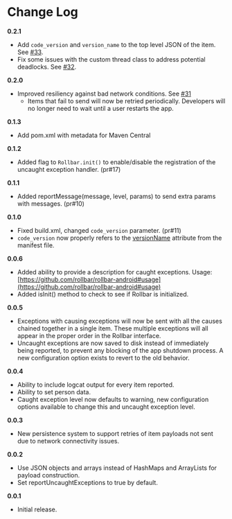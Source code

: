 # Change Log

**0.2.1**

- Add `code_version` and `version_name` to the top level JSON of the item. See
  [#33](https://github.com/rollbar/rollbar-android/pull/33).
- Fix some issues with the custom thread class to address potential deadlocks. See
  [#32](https://github.com/rollbar/rollbar-android/pull/32).

**0.2.0**

- Improved resiliency against bad network conditions. See [#31](https://github.com/rollbar/rollbar-android/pull/31)
    - Items that fail to send will now be retried periodically. Developers will no longer need to wait until a user restarts the app.

**0.1.3**
- Add pom.xml with metadata for Maven Central

**0.1.2**
- Added flag to `Rollbar.init()` to enable/disable the registration of the uncaught exception handler. (pr#17)

**0.1.1**
- Added reportMessage(message, level, params) to send extra params with messages. (pr#10)

**0.1.0**
- Fixed build.xml, changed `code_version` parameter. (pr#11)
- `code_version` now properly refers to the [versionName](http://developer.android.com/reference/android/content/pm/PackageInfo.html#versionName) attribute from the manifest file.

**0.0.6**
- Added ability to provide a description for caught exceptions. Usage: [https://github.com/rollbar/rollbar-android#usage](https://github.com/rollbar/rollbar-android#usage)
- Added isInit() method to check to see if Rollbar is initialized.

**0.0.5**
- Exceptions with causing exceptions will now be sent with all the causes chained together in a single item. These multiple exceptions will all appear in the proper order in the Rollbar interface.
- Uncaught exceptions are now saved to disk instead of immediately being reported, to prevent any blocking of the app shutdown process. A new configuration option exists to revert to the old behavior.

**0.0.4**
- Ability to include logcat output for every item reported.
- Ability to set person data.
- Caught exception level now defaults to warning, new configuration options available to change this and uncaught exception level.

**0.0.3**
- New persistence system to support retries of item payloads not sent due to network connectivity issues.

**0.0.2**
- Use JSON objects and arrays instead of HashMaps and ArrayLists for payload construction.
- Set reportUncaughtExceptions to true by default.

**0.0.1**
- Initial release.
